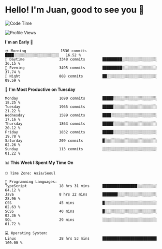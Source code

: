 # Hello! I'm Juan, good to see you 👋

<!--
**Y-k-Y/Y-k-Y** is a ✨ _special_ ✨ repository because its `README.md` (this file) appears on your GitHub profile.

Here are some ideas to get you started:

- 🔭 I’m currently working on ...
- 🌱 I’m currently learning ...
- 👯 I’m looking to collaborate on ...
- 🤔 I’m looking for help with ...
- 💬 Ask me about ...
- 📫 How to reach me: ...
- 😄 Pronouns: ...
- ⚡ Fun fact: ...
-->
<!--
![Profile views](https://gpvc.arturio.dev/Y-k-Y)

[![Omid Nikrah StackOverflow](https://github-readme-stackoverflow.vercel.app/?userID=9517076)](https://stackoverflow.com/users/9517076/i-have-10-fingers)
-->

<!--START_SECTION:waka-->
![Code Time](http://img.shields.io/badge/Code%20Time-1%2C345%20hrs%2014%20mins-blue)

![Profile Views](http://img.shields.io/badge/Profile%20Views-0-blue)

**I'm an Early 🐤** 

```text
🌞 Morning                1530 commits        ████░░░░░░░░░░░░░░░░░░░░░   16.52 % 
🌆 Daytime                3348 commits        █████████░░░░░░░░░░░░░░░░   36.15 % 
🌃 Evening                3495 commits        █████████░░░░░░░░░░░░░░░░   37.74 % 
🌙 Night                  888 commits         ██░░░░░░░░░░░░░░░░░░░░░░░   09.59 % 
```
📅 **I'm Most Productive on Tuesday** 

```text
Monday                   1690 commits        █████░░░░░░░░░░░░░░░░░░░░   18.25 % 
Tuesday                  1965 commits        █████░░░░░░░░░░░░░░░░░░░░   21.22 % 
Wednesday                1589 commits        ████░░░░░░░░░░░░░░░░░░░░░   17.16 % 
Thursday                 1863 commits        █████░░░░░░░░░░░░░░░░░░░░   20.12 % 
Friday                   1832 commits        █████░░░░░░░░░░░░░░░░░░░░   19.78 % 
Saturday                 209 commits         █░░░░░░░░░░░░░░░░░░░░░░░░   02.26 % 
Sunday                   113 commits         ░░░░░░░░░░░░░░░░░░░░░░░░░   01.22 % 
```


📊 **This Week I Spent My Time On** 

```text
🕑︎ Time Zone: Asia/Seoul

💬 Programming Languages: 
TypeScript               18 hrs 31 mins      ████████████████░░░░░░░░░   64.12 % 
Java                     8 hrs 22 mins       ███████░░░░░░░░░░░░░░░░░░   28.96 % 
CSS                      45 mins             █░░░░░░░░░░░░░░░░░░░░░░░░   02.63 % 
SCSS                     40 mins             █░░░░░░░░░░░░░░░░░░░░░░░░   02.36 % 
SQL                      29 mins             ░░░░░░░░░░░░░░░░░░░░░░░░░   01.72 % 

💻 Operating System: 
Linux                    28 hrs 53 mins      █████████████████████████   100.00 % 
```


<!--END_SECTION:waka-->
